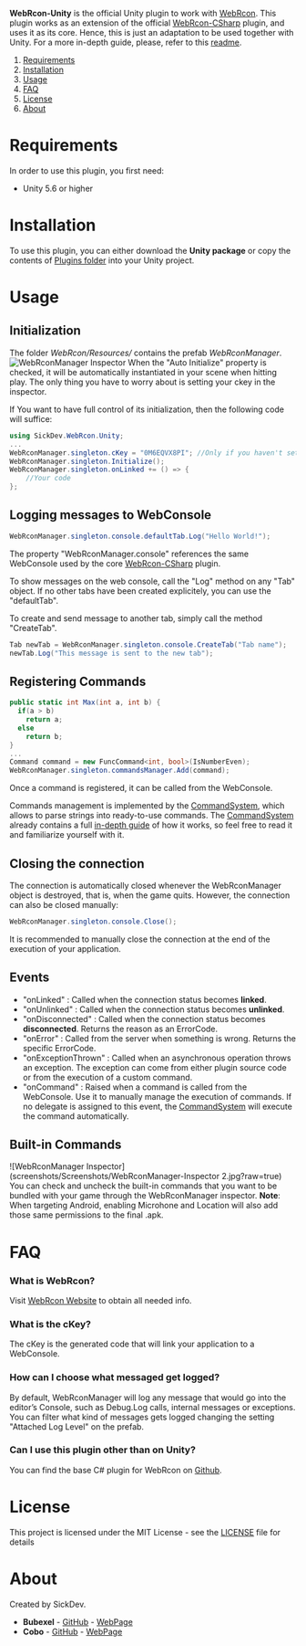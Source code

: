 **WebRcon-Unity** is the official Unity plugin to work with [WebRcon](http://www.webrcon.com/).
This plugin works as an extension of the official [WebRcon-CSharp](https://github.com/Sick-Dev/WebRcon-CSharp) plugin, and uses it as its core.
Hence, this is just an adaptation to be used together with Unity. For a more in-depth guide, please, refer to this [readme](https://github.com/Sick-Dev/WebRcon-CSharp).

1. [Requirements](#requirements)
2. [Installation](#installation)
3. [Usage](#usage)
4. [FAQ](#faq)
5. [License](#license)
6. [About](#about)

# Requirements
In order to use this plugin, you first need:
- Unity 5.6 or higher

# Installation
To use this plugin, you can either download the **Unity package** or copy the contents of [Plugins folder](/Assets/) into your Unity project.

# Usage
## Initialization
The folder _WebRcon/Resources/_ contains the prefab _WebRconManager_.
![WebRconManager Inspector](screenshots/Screenshots/WebRconManager-Inspector.jpg?raw=true)
When the "Auto Initialize" property is checked, it will be automatically instantiated in your scene when hitting play.
The only thing you have to worry about is setting your ckey in the inspector.

If You want to have full control of its initialization, then the following code will suffice:
```C#
using SickDev.WebRcon.Unity;
...
WebRconManager.singleton.cKey = "0M6EQVX8PI"; //Only if you haven't set it in the inspector
WebRconManager.singleton.Initialize();
WebRconManager.singleton.onLinked += () => {
    //Your code
};
```

## Logging messages to WebConsole
```C#
WebRconManager.singleton.console.defaultTab.Log("Hello World!");
```
The property "WebRconManager.console" references the same WebConsole used by the core [WebRcon-CSharp](https://github.com/Sick-Dev/WebRcon-CSharp) plugin.

To show messages on the web console, call the "Log" method on any "Tab" object.
If no other tabs have been created explicitely, you can use the "defaultTab".

To create and send message to another tab, simply call the method "CreateTab".
```C#
Tab newTab = WebRconManager.singleton.console.CreateTab("Tab name");
newTab.Log("This message is sent to the new tab");
```

## Registering Commands
```C#
public static int Max(int a, int b) {
  if(a > b)
    return a;
  else
    return b;
}
...
Command command = new FuncCommand<int, bool>(IsNumberEven);
WebRconManager.singleton.commandsManager.Add(command);
```
Once a command is registered, it can be called from the WebConsole.

Commands management is implemented by the [CommandSystem](https://github.com/Cobo3/CommandSystem), which allows to parse strings into ready-to-use commands.
The [CommandSystem](https://github.com/Cobo3/CommandSystem) already contains a full [in-depth guide](https://github.com/Cobo3/CommandSystem) of how it works, so feel free to read it  and familiarize yourself with it.

## Closing the connection
The connection is automatically closed whenever the WebRconManager object is destroyed, that is, when the game quits.
However, the connection can also be closed manually:
```C#
WebRconManager.singleton.console.Close();
```
It is recommended to manually close the connection at the end of the execution of your application.

## Events
- "onLinked" : Called when the connection status becomes **linked**.
- "onUnlinked" : Called when the connection status becomes **unlinked**.
- "onDisconnected" : Called when the connection status becomes **disconnected**. Returns the reason as an ErrorCode.
- "onError" : Called from the server when something is wrong. Returns the specific ErrorCode.
- "onExceptionThrown" : Called when an asynchronous operation throws an exception. The exception can come from either plugin source code or from the execution of a custom command.
- "onCommand" : Raised when a command is called from the WebConsole. Use it to manually manage the execution of commands. If no delegate is assigned to this event, the [CommandSystem](https://github.com/Cobo3/CommandSystem) will execute the command automatically.

## Built-in Commands
![WebRconManager Inspector](screenshots/Screenshots/WebRconManager-Inspector 2.jpg?raw=true)
You can check and uncheck the built-in commands that you want to be bundled with your game through the WebRconManager inspector.
**Note**: When targeting Android, enabling Microhone and Location will also add those same permissions to the final .apk.

# FAQ
### What is WebRcon?
Visit [WebRcon Website](http://www.webrcon.com) to obtain all needed info.

### What is the cKey?
The cKey is the generated code that will link your application to a WebConsole.

### How can I choose what messaged get logged?
By default, WebRconManager will log any message that would go into the editor’s Console, such as Debug.Log calls, internal messages or exceptions.
You can filter what kind of messages gets logged changing the setting "Attached Log Level" on the prefab.

### Can I use this plugin other than on Unity?
You can find the base C# plugin for WebRcon on [Github](https://github.com/Sick-Dev/WebRcon-CSharp).

# License
This project is licensed under the MIT License - see the [LICENSE](LICENSE) file for details

# About
Created by SickDev.
- **Bubexel** - [GitHub](https://github.com/serk7) - [WebPage](http://www.bubexel.com)
- **Cobo** - [GitHub](https://github.com/Cobo3) - [WebPage](https://coboantonio.wordpress.com/)
